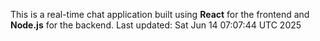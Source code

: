 This is a real-time chat application built using **React** for the frontend and **Node.js** for the backend.
Last updated: Sat Jun 14 07:07:44 UTC 2025
